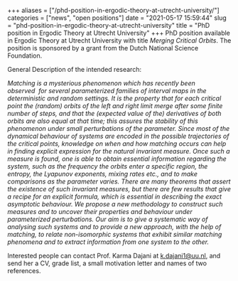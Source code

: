 +++
aliases = ["/phd-position-in-ergodic-theory-at-utrecht-university/"]
categories = ["news", "open positions"]
date = "2021-05-17 15:59:44"
slug = "phd-position-in-ergodic-theory-at-utrecht-university"
title = "PhD position in Ergodic Theory at Utrecht University"
+++
PhD position available in Ergodic Theory at Utrecht University with
title *Merging Critical Orbits*. The position is sponsored by a grant
from the Dutch National Science Foundation.

General Description of the intended research:

*Matching is a mysterious phenomenon which has recently been
observed  for several parameterized families of interval maps in the
deterministic and random settings. It is the property that for each
critical point the (random) orbits of the left and right limit merge
after some finite number of steps, and that the (expected value of the)
derivatives of both orbits are also equal at that time; this assures the
stability of this phenomenon under small perturbations of the parameter.
Since most of the dynamical behaviour of systems are encoded in the
possible trajectories of the critical points, knowledge on when and how
matching occurs can help in finding explicit expression for the natural
invariant measure. Once such a measure is found, one is able to obtain
essential information regarding the system, such as the frequency the
orbits enter a specific region, the entropy, the Lyapunov exponents,
mixing rates etc., and to make comparisons as the parameter varies.
There are many theorems that assert the existence of such invariant
measures, but there are few results that give a recipe for an explicit
formula, which is essential in describing the exact asymptotic
behaviour. We propose a new methodology to construct such measures and
to uncover their properties and behaviour under parameterized
perturbations. Our aim is to give a systematic way of analysing such
systems and to provide a new approach, with the help of matching, to
relate non-isomorphic systems that exhibit similar matching phenomena
and to extract information from one system to the other.*

Interested people can contact Prof. Karma Dajani at <k.dajani1@uu.nl>,
and send her a CV, grade list, a small motivation letter and names of
two references.
